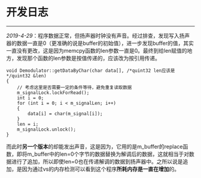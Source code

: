 # 开发日志

***

*2019-4-29*：程序数据正常，但扬声器时钟没有声音。经过排查，发现写入扬声器的数据一直是0（更准确的说是buffer的初始值），进一步发现buffer的值，其实一直没有更改，这是因为memcpy函数的len参数一直是0。最终到给len赋值的地方，发现那个函数的len参数是按值传递的，应该改为按引用传递。

```
void Demodulator::getDataByChar(char data[], /*quint32 len应该是*/quint32 &len)
{
	// 考虑这里是否需要一定的条件等待，避免重复读取数据
	m_signalLock.lockForRead();
	int i = 0;
	for (int i = 0; i < m_signalLen; i++)
	{
		data[i] = char(m_signal[i]);
	}
	len = i;
	m_signalLock.unlock();
}

```

而此时**另一个版本**的却能发出声音，这是因为，它用的是m_buffer的replace函数，即将m_buffer中的len=0个字节的数据替换为解调后的数据，这就相当于对数据进行了追加，所以即使len=0也在传递解调的数据到扬声器中。之所以说是追加，是因为通过vs的内存检测可以看到这个程序**所耗内存是一直在增加**的。